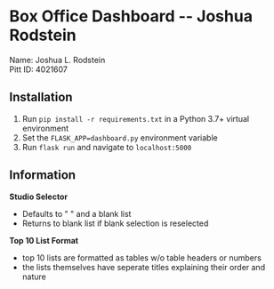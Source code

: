 # Box Office Dashboard -- Joshua Rodstein

Name: Joshua L. Rodstein
<br />
Pitt ID: 4021607

## Installation

1. Run `pip install -r requirements.txt` in a Python 3.7+ virtual environment
2. Set the `FLASK_APP=dashboard.py` environment variable
3. Run `flask run` and navigate to `localhost:5000`

## Information 

**Studio Selector** 

- Defaults to " " and a blank list
- Returns to blank list if blank selection is reselected

**Top 10 List Format**

- top 10 lists are formatted as tables w/o table headers or numbers
- the lists themselves have seperate titles explaining their order and nature 


